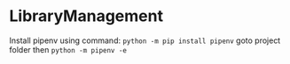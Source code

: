 # LibraryManagement
Install pipenv using command:
`python -m pip install pipenv`
goto project folder then
`python -m pipenv -e`
